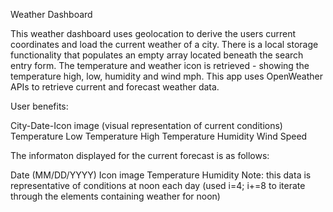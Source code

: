 Weather Dashboard

This weather dashboard uses geolocation to derive the users current coordinates and load the current weather of a city.
There is a local storage functionality that populates an empty array located beneath the search entry form.
The temperature and weather icon is retrieved - showing the temperature high, low, humidity and wind mph.
This app uses OpenWeather APIs to retrieve current and forecast weather data.

User benefits:

City-Date-Icon image (visual representation of current conditions)
Temperature
Low Temperature
High Temperature
Humidity
Wind Speed

The informaton displayed for the current forecast is as follows:

Date (MM/DD/YYYY)
Icon image
Temperature
Humidity Note: this data is representative of conditions at noon each day (used i=4; i+=8 to iterate through the elements containing weather for noon)
